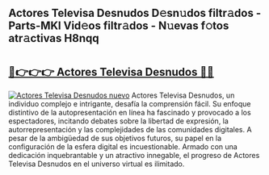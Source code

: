 ## Actores Televisa Desnudos D𝚎sn𝚞dos filtr𝚊dos - Parts-MKl Vid𝚎os filtr𝚊dos - N𝚞evas f𝚘tos atr𝚊ctivas H8nqq

# <h2><a href="http://mbaouur.tromn.icu/?c=Actores+Televisa+Desnudos">🔗👉👉👉 Actores Televisa Desnudos 🔗🔗</a></h2>

[![Actores Televisa Desnudos nuevo](https://i.imgur.com/pEAQMta.gif)](http://mbaouur.tromn.icu/?c=Actores+Televisa+Desnudos)
Actores Televisa Desnudos, un individuo complejo e intrigante, desafía la comprensión fácil. Su enfoque distintivo de la autopresentación en línea ha fascinado y provocado a los espectadores, incitando debates sobre la libertad de expresión, la autorrepresentación y las complejidades de las comunidades digitales. A pesar de la ambigüedad de sus objetivos futuros, su papel en la configuración de la esfera digital es incuestionable. Armado con una dedicación inquebrantable y un atractivo innegable, el progreso de Actores Televisa Desnudos en el universo virtual es ilimitado.

